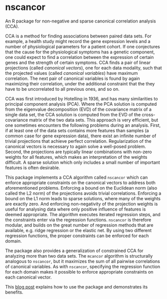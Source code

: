 nscancor
========

An R package for non-negative and sparse canonical correlation
analysis (CCA).

CCA is a method for finding associations between paired data sets.
For example, a health study might record the gene expression levels and a
number of physiological parameters for a patient cohort. If one
conjectures that the cause for the physiological symptoms has a
genetic component, one could expect to find a correlation between the
expression of certain genes and the strength of certain symptoms. CCA
finds a pair of linear projections (called _canonical vectors_), one
for each data modality, such that the projected values (called
_canonical variables_) have maximum correlation. The next pair of
canonical variables is found by again maximizing their correlation,
under the additional constraint that the they have to be uncorrelated
to all previous ones, and so on.

CCA was first introduced by Hotelling in 1936, and has many
similarities to principal component analysis (PCA). Where the PCA
solution is computed from the eigenvalue decomposition (EVD) of the
covariance matrix of a single data set, the CCA solution is computed
from the EVD of the cross-covariance matrix of the two data sets. This
approach is very efficient, but one sometimes encounters the following
problems during an analysis. First, if at least one of the data sets
contains more features than samples (a common case for gene expression
data), there exist an infinite number of trivial projections that
achieve perfect correlation. Regularization of the canonical vectors
is necessary to again solve a well-posed problem.  Second, the
projections are typically linear combinations with non-zero weights
for all features, which makes an interpretation of the weights
difficult. A sparse solution which only includes a small number of
important features is often desirable.

This package implements a CCA algorithm called `nscancor` which can
enforce appropriate constraints on the canonical vectors to address
both aforementioned problems. Enforcing a bound on the Euclidean norm
(also called the L2 norm) of the projections avoids trivial
correlations. Enforcing a bound on the L1 norm leads to sparse
solutions, where many of the weights are exactly zero. And enforcing
non-negativity of the projection weights is useful for analysing data
where only positive influence of features is deemed appropriate. The
algorithm executes iterated regression steps, and the constraints
enter via the regression functions. `nscancor` is therefore modular,
and builds on the great number of regression methods that are
available, e.g. ridge regression or the elastic net. By using two
different regression functions, the proper constraints can be enforced
for each domain.

The package also provides a generalization of constrained CCA for
analyzing more than two data sets. The `mcancor` algorithm is
structurally analogous to `nscancor`, but it maximizes the sum of all
pairwise correlations of canonical variables. As with `nscancor`,
specifying the regression function for each domain makes it possible
to enforce appropriate constraints on each canonical vector.

This [blog
post](http://sigg-iten.ch/learningbits/2014/01/20/canonical-correlation-analysis-under-constraints/)
explains how to use the package and demonstrates its benefits.

